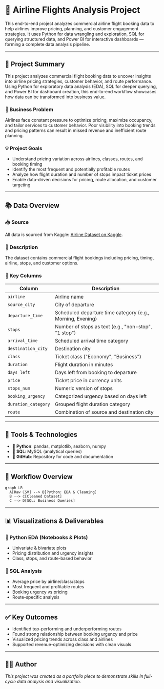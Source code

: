 # 🧭 Airline Flights Analysis Project

This end-to-end project analyzes commercial airline flight booking data to help airlines improve pricing, planning, and customer engagement strategies. It uses Python for data wrangling and exploration, SQL for querying structured data, and Power BI for interactive dashboards — forming a complete data analysis pipeline.

---

## 📌 Project Summary

This project analyzes commercial flight booking data to uncover insights into airline pricing strategies, customer behavior, and route performance. Using Python for exploratory data analysis (EDA), SQL for deeper querying, and Power BI for dashboard creation, this end-to-end workflow showcases how data can be transformed into business value.

### 🎯 Business Problem
Airlines face constant pressure to optimize pricing, maximize occupancy, and tailor services to customer behavior. Poor visibility into booking trends and pricing patterns can result in missed revenue and inefficient route planning.

### 💡 Project Goals
- Understand pricing variation across airlines, classes, routes, and booking timing
- Identify the most frequent and potentially profitable routes
- Analyze how flight duration and number of stops impact ticket prices
- Enable data-driven decisions for pricing, route allocation, and customer targeting

---

## 📚 Data Overview

### 📥 Source
All data is sourced from Kaggle: [Airline Dataset on Kaggle](https://www.kaggle.com/datasets/shubhendra7/airline-dataset).

### 📄 Description
The dataset contains commercial flight bookings including pricing, timing, airline, stops, and customer options.

### 📌 Key Columns

| Column              | Description |
|---------------------|-------------|
| `airline`           | Airline name |
| `source_city`       | City of departure |
| `departure_time`    | Scheduled departure time category (e.g., Morning, Evening) |
| `stops`             | Number of stops as text (e.g., "non-stop", "1 stop") |
| `arrival_time`      | Scheduled arrival time category |
| `destination_city`  | Destination city |
| `class`             | Ticket class ("Economy", "Business") |
| `duration`          | Flight duration in minutes |
| `days_left`         | Days left from booking to departure |
| `price`             | Ticket price in currency units |
| `stops_num`         | Numeric version of stops |
| `booking_urgency`   | Categorized urgency based on days left |
| `duration_category` | Grouped flight duration category |
| `route`             | Combination of source and destination city |

---

## 🧰 Tools & Technologies

- 🐍 **Python**: pandas, matplotlib, seaborn, numpy
- 🧾 **SQL**: MySQL (analytical queries)
- 📁 **GitHub**: Repository for code and documentation

---

## 🧪 Workflow Overview

```mermaid
graph LR
  A[Raw CSV] --> B[Python: EDA & Cleaning]
  B --> C[Cleaned Dataset]
  C --> D[SQL: Business Queries]
```

---

## 📊 Visualizations & Deliverables

### 🔹 Python EDA (Notebooks & Plots)
- Univariate & bivariate plots
- Pricing distribution and urgency insights
- Class, stops, and route-based behavior

### 🔹 SQL Analysis
- Average price by airline/class/stops
- Most frequent and profitable routes
- Booking urgency vs pricing
- Route-specific analysis


---

## ✅ Key Outcomes

- Identified top-performing and underperforming routes
- Found strong relationship between booking urgency and price
- Visualized pricing trends across class and airlines
- Supported revenue-optimizing decisions with clean visuals

---

## 👨‍💻 Author
*This project was created as a portfolio piece to demonstrate skills in full-cycle data analysis and visualization.*
